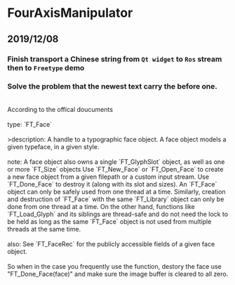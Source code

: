 # FourAxisManipulator

## 2019/12/08

### Finish transport a Chinese string from `Qt widget` to `Ros` stream then to `Freetype` demo

### Solve the problem that the newest text carry the before one.
<br>
According to the offical doucuments
<br><br>
type:
`FT_Face`<br><br>
>description:
A handle to a typographic face object.  A face object models a given typeface, in a given style.<br><br>
note:
A face object also owns a single `FT_GlyphSlot` object, as well as one or more `FT_Size` objects Use `FT_New_Face` or `FT_Open_Face` to create a new face object from a given filepath or a custom input stream. Use `FT_Done_Face` to destroy it (along with its slot and sizes). An `FT_Face` object can only be safely used from one thread at a time. Similarly, creation and destruction of `FT_Face` with the same `FT_Library` object can only be done from one thread at a time.  On the other hand, functions like `FT_Load_Glyph` and its siblings are thread-safe and do not need the lock to be held as long as the same `FT_Face` object is not used from multiple threads at the same time.<br><br>
also: 
See `FT_FaceRec` for the publicly accessible fields of a given face object.
<br><br>
So when in the case you frequently use the function, destory the face use "FT_Done_Face(face)" and make sure the image buffer is cleared to all zero.
